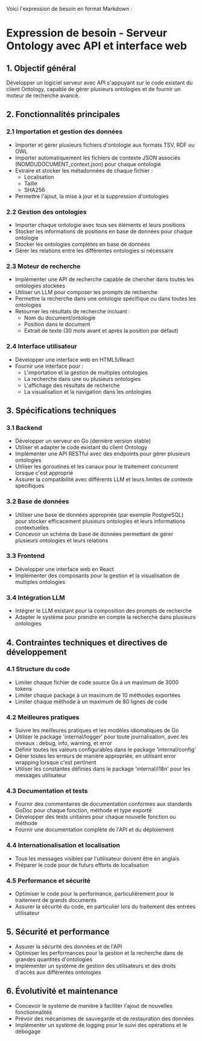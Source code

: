 Voici l'expression de besoin en format Markdown :

# Expression de besoin - Serveur Ontology avec API et interface web

## 1. Objectif général

Développer un logiciel serveur avec API s'appuyant sur le code existant du client Ontology, capable de gérer plusieurs ontologies et de fournir un moteur de recherche avancé.

## 2. Fonctionnalités principales

### 2.1 Importation et gestion des données

- Importer et gérer plusieurs fichiers d'ontologie aux formats TSV, RDF ou OWL
- Importer automatiquement les fichiers de contexte JSON associés (NOMDUDOCUMENT_context.json) pour chaque ontologie
- Extraire et stocker les métadonnées de chaque fichier :
  - Localisation
  - Taille
  - SHA256
- Permettre l'ajout, la mise à jour et la suppression d'ontologies

### 2.2 Gestion des ontologies

- Importer chaque ontologie avec tous ses éléments et leurs positions
- Stocker les informations de positions en base de données pour chaque ontologie
- Stocker les ontologies complètes en base de données
- Gérer les relations entre les différentes ontologies si nécessaire

### 2.3 Moteur de recherche

- Implémenter une API de recherche capable de chercher dans toutes les ontologies stockées
- Utiliser un LLM pour composer les prompts de recherche
- Permettre la recherche dans une ontologie spécifique ou dans toutes les ontologies
- Retourner les résultats de recherche incluant :
  - Nom du document/ontologie
  - Position dans le document
  - Extrait de texte (30 mots avant et après la position par défaut)

### 2.4 Interface utilisateur

- Développer une interface web en HTML5/React
- Fournir une interface pour :
  - L'importation et la gestion de multiples ontologies
  - La recherche dans une ou plusieurs ontologies
  - L'affichage des résultats de recherche
  - La visualisation et la navigation dans les ontologies

## 3. Spécifications techniques

### 3.1 Backend

- Développer un serveur en Go (dernière version stable)
- Utiliser et adapter le code existant du client Ontology
- Implémenter une API RESTful avec des endpoints pour gérer plusieurs ontologies
- Utiliser les goroutines et les canaux pour le traitement concurrent lorsque c'est approprié
- Assurer la compatibilité avec différents LLM et leurs limites de contexte spécifiques

### 3.2 Base de données

- Utiliser une base de données appropriée (par exemple PostgreSQL) pour stocker efficacement plusieurs ontologies et leurs informations contextuelles
- Concevoir un schéma de base de données permettant de gérer plusieurs ontologies et leurs relations

### 3.3 Frontend

- Développer une interface web en React
- Implémenter des composants pour la gestion et la visualisation de multiples ontologies

### 3.4 Intégration LLM

- Intégrer le LLM existant pour la composition des prompts de recherche
- Adapter le système pour prendre en compte la recherche dans plusieurs ontologies

## 4. Contraintes techniques et directives de développement

### 4.1 Structure du code

- Limiter chaque fichier de code source Go à un maximum de 3000 tokens
- Limiter chaque package à un maximum de 10 méthodes exportées
- Limiter chaque méthode à un maximum de 80 lignes de code

### 4.2 Meilleures pratiques

- Suivre les meilleures pratiques et les modèles idiomatiques de Go
- Utiliser le package 'internal/logger' pour toute journalisation, avec les niveaux : debug, info, warning, et error
- Définir toutes les valeurs configurables dans le package 'internal/config'
- Gérer toutes les erreurs de manière appropriée, en utilisant error wrapping lorsque c'est pertinent
- Utiliser les constantes définies dans le package 'internal/i18n' pour les messages utilisateur

### 4.3 Documentation et tests

- Fournir des commentaires de documentation conformes aux standards GoDoc pour chaque fonction, méthode et type exporté
- Développer des tests unitaires pour chaque nouvelle fonction ou méthode
- Fournir une documentation complète de l'API et du déploiement

### 4.4 Internationalisation et localisation

- Tous les messages visibles par l'utilisateur doivent être en anglais
- Préparer le code pour de futurs efforts de localisation

### 4.5 Performance et sécurité

- Optimiser le code pour la performance, particulièrement pour le traitement de grands documents
- Assurer la sécurité du code, en particulier lors du traitement des entrées utilisateur

## 5. Sécurité et performance

- Assurer la sécurité des données et de l'API
- Optimiser les performances pour la gestion et la recherche dans de grandes quantités d'ontologies
- Implémenter un système de gestion des utilisateurs et des droits d'accès aux différentes ontologies

## 6. Évolutivité et maintenance

- Concevoir le système de manière à faciliter l'ajout de nouvelles fonctionnalités
- Prévoir des mécanismes de sauvegarde et de restauration des données
- Implémenter un système de logging pour le suivi des opérations et le débogage